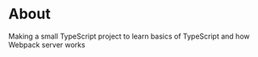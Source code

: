 # About

Making a small TypeScript project to learn basics of TypeScript and how Webpack server works
